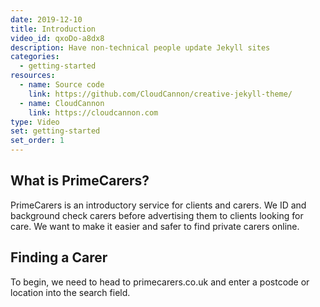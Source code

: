 ```yaml
---
date: 2019-12-10
title: Introduction
video_id: qxoDo-a8dx8
description: Have non-technical people update Jekyll sites
categories:
  - getting-started
resources:
  - name: Source code
    link: https://github.com/CloudCannon/creative-jekyll-theme/
  - name: CloudCannon
    link: https://cloudcannon.com
type: Video
set: getting-started
set_order: 1
---
```


## What is PrimeCarers?

PrimeCarers is an introductory service for clients and carers. We ID and background check carers before advertising them to clients looking for care. We want to make it easier and safer to find private carers online.

## Finding a Carer

To begin, we need to head to primecarers.co.uk and enter a postcode or location into the search field.
